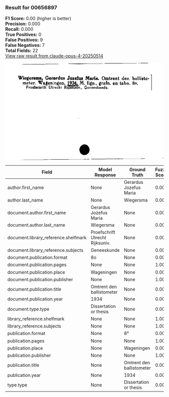 ### Result for 00656897
**F1 Score:** 0.00 (higher is better)<br>**Precision:** 0.000<br>**Recall:** 0.000<br>**True Positives:** 0<br>**False Positives:** 9<br>**False Negatives:** 7<br>**Total Fields:** 22<br>[View raw result from claude-opus-4-20250514](https://github.com/RISE-UNIBAS/humanities_data_benchmark/blob/main/results/2025-10-01/T0147/request_T0147_00656897.json)

<img src="https://github.com/RISE-UNIBAS/humanities_data_benchmark/blob/main/benchmarks/zettelkatalog/images/00656897.jpg?raw=true" alt="00656897" width="600px">

| Field | Model Response | Ground Truth | Fuzzy Score | Match |
|-------|----------------|--------------|-------------|-------|
| author.first_name | None | Gerardus Jozefus Maria | 0.000 | ❌ |
| author.last_name | None | Wiegersma | 0.000 | ❌ |
| document.author.first_name | Gerardus Jozefus Maria | None | 0.000 | ❌ |
| document.author.last_name | Wiegersma | None | 0.000 | ❌ |
| document.library_reference.shelfmark | Proefschrift Utrecht Rijksuniv. | None | 0.000 | ❌ |
| document.library_reference.subjects | Geneeskunde | None | 0.000 | ❌ |
| document.publication.format | 8o | None | 0.000 | ❌ |
| document.publication.pages | None | None | 1.000 | ✅ |
| document.publication.place | Wageningen | None | 0.000 | ❌ |
| document.publication.publisher | None | None | 1.000 | ✅ |
| document.publication.title | Omtrent den ballistometer | None | 0.000 | ❌ |
| document.publication.year | 1934 | None | 0.000 | ❌ |
| document.type.type | Dissertation or thesis | None | 0.000 | ❌ |
| library_reference.shelfmark | None | None | 1.000 | ✅ |
| library_reference.subjects | None | None | 1.000 | ✅ |
| publication.format | None | 8° | 0.000 | ❌ |
| publication.pages | None | None | 1.000 | ✅ |
| publication.place | None | Wageningen | 0.000 | ❌ |
| publication.publisher | None | None | 1.000 | ✅ |
| publication.title | None | Omtrent den ballistometer | 0.000 | ❌ |
| publication.year | None | 1934 | 0.000 | ❌ |
| type.type | None | Dissertation or thesis | 0.000 | ❌ |

